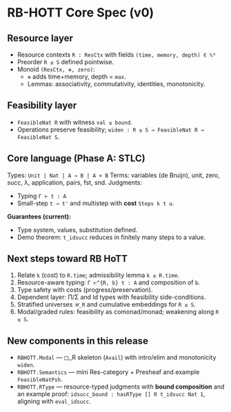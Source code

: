 # RB-HOTT Core Spec (v0)

## Resource layer
- Resource contexts `R : ResCtx` with fields `(time, memory, depth) ∈ ℕ³`
- Preorder `R ≤ S` defined pointwise.
- Monoid `(ResCtx, ⊕, zero)`:
  - `⊕` adds time+memory, depth = `max`.
  - Lemmas: associativity, commutativity, identities, monotonicity.

## Feasibility layer
- `FeasibleNat R` with witness `val ≤ bound`.
- Operations preserve feasibility; `widen : R ≤ S → FeasibleNat R → FeasibleNat S`.

## Core language (Phase A: STLC)
Types: `Unit | Nat | A → B | A × B`
Terms: variables (de Bruijn), unit, zero, succ, λ, application, pairs, fst, snd.
Judgments:
  - Typing `Γ ⊢ t : A`
  - Small-step `t → t'` and multistep with **cost** `Steps k t u`.

**Guarantees (current):**
  - Type system, values, substitution defined.
  - Demo theorem: `t_idsucc` reduces in finitely many steps to a value.

## Next steps toward RB HoTT
1. Relate `k` (cost) to `R.time`; admissibility lemma `k ≤ R.time`.
2. Resource-aware typing: `Γ ⊢^{R, b} t : A` and composition of `b`.
3. Type safety with costs (progress/preservation).
4. Dependent layer: Π/Σ and Id types with feasibility side-conditions.
5. Stratified universes `𝒰_R` and cumulative embeddings for `R ≤ S`.
6. Modal/graded rules: feasibility as comonad/monad; weakening along `R ≤ S`.


## New components in this release
- `RBHOTT.Modal` — ◻_R skeleton (`Avail`) with intro/elim and monotonicity `widen`.
- `RBHOTT.Semantics` — mini Res-category + Presheaf and example `FeasibleNatPsh`.
- `RBHOTT.RType` — resource-typed judgments with **bound composition** and an example proof:
  `idsucc_bound : hasRType [] R t_idsucc Nat 1`, aligning with `eval_idsucc`.

